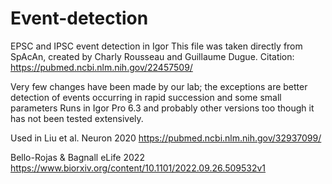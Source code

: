 # Event-detection
EPSC and IPSC event detection in Igor
This file was taken directly from SpAcAn, created by Charly Rousseau and Guillaume Dugue. 
Citation: https://pubmed.ncbi.nlm.nih.gov/22457509/

Very few changes have been made by our lab; the exceptions are better detection of events occurring in rapid succession and some small parameters
Runs in Igor Pro 6.3 and probably other versions too though it has not been tested extensively.

Used in Liu et al. Neuron 2020
https://pubmed.ncbi.nlm.nih.gov/32937099/

Bello-Rojas & Bagnall eLife 2022
https://www.biorxiv.org/content/10.1101/2022.09.26.509532v1
